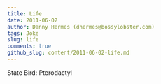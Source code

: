 ```yaml
---
title: Life
date: 2011-06-02
author: Danny Hermes (dhermes@bossylobster.com)
tags: Joke
slug: life
comments: true
github_slug: content/2011-06-02-life.md
---
```


State Bird: Pterodactyl

